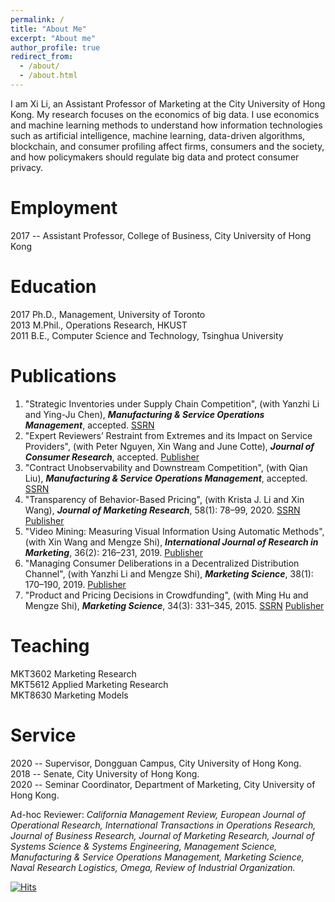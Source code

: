```yaml
---
permalink: /
title: "About Me"
excerpt: "About me"
author_profile: true
redirect_from: 
  - /about/
  - /about.html
---
```


I am Xi Li, an Assistant Professor of Marketing at the City University of Hong Kong. My research focuses on the economics of big data. I use economics and machine learning methods to understand how information technologies such as artificial intelligence, machine learning, data-driven algorithms, blockchain, and consumer profiling affect firms, consumers and the society, and how policymakers should regulate big data and protect consumer privacy.

Employment
======
2017 --   Assistant Professor, College of Business, City University of Hong Kong

Education
======
2017    Ph.D., Management, University of Toronto  
2013    M.Phil., Operations Research, HKUST  
2011    B.E., Computer Science and Technology, Tsinghua University

Publications
======
1. "Strategic Inventories under Supply Chain Competition", (with Yanzhi Li and Ying-Ju Chen), ***Manufacturing & Service Operations Management***, accepted. [SSRN](https://papers.ssrn.com/sol3/papers.cfm?abstract_id=3003887)
1. "Expert Reviewers’ Restraint from Extremes and its Impact on Service Providers", (with Peter Nguyen, Xin Wang and June Cotte), ***Journal of Consumer Research***, accepted. [Publisher](https://academic.oup.com/jcr/advance-article/doi/10.1093/jcr/ucaa037/5871927)
1. "Contract Unobservability and Downstream Competition", (with Qian Liu), ***Manufacturing & Service Operations Management***, accepted. [SSRN](https://papers.ssrn.com/sol3/papers.cfm?abstract_id=3339702)
1. "Transparency of Behavior-Based Pricing", (with Krista J. Li and Xin Wang), ***Journal of Marketing Research***, 58(1): 78–99, 2020. [SSRN](https://papers.ssrn.com/sol3/papers.cfm?abstract_id=3441906) [Publisher](https://journals.sagepub.com/doi/full/10.1177/0022243719881448)
1. "Video Mining: Measuring Visual Information Using Automatic Methods", (with Xin Wang and Mengze Shi), ***International Journal of Research in Marketing***, 36(2): 216–231, 2019. [Publisher](https://www.sciencedirect.com/science/article/pii/S0167811619300217)
1. "Managing Consumer Deliberations in a Decentralized Distribution Channel", (with Yanzhi Li and Mengze Shi), ***Marketing Science***, 38(1): 170–190, 2019. [Publisher](https://pubsonline.informs.org/doi/abs/10.1287/mksc.2018.1120)
1. "Product and Pricing Decisions in Crowdfunding", (with Ming Hu and Mengze Shi), ***Marketing Science***, 34(3): 331–345, 2015. [SSRN](https://papers.ssrn.com/sol3/papers.cfm?abstract_id=2405552) [Publisher](https://pubsonline.informs.org/doi/pdf/10.1287/mksc.2014.0900)


Teaching
======
MKT3602 Marketing Research  
MKT5612 Applied Marketing Research  
MKT8630 Marketing Models

Service
======
2020 --   Supervisor, Dongguan Campus, City University of Hong Kong.  
2018 --   Senate, City University of Hong Kong.  
2020 --   Seminar Coordinator, Department of Marketing, City University of Hong Kong.  

Ad-hoc Reviewer: *California Management Review, European Journal of Operational Research, International Transactions in Operations Research, Journal of Business Research, Journal of Marketing Research, Journal of Systems Science & Systems Engineering, Management Science, Manufacturing & Service Operations Management, Marketing Science, Naval Research Logistics, Omega, Review of Industrial Organization.*

[![Hits](https://hits.seeyoufarm.com/api/count/incr/badge.svg?url=https%3A%2F%2Fxitheory.github.io&count_bg=%2379C83D&title_bg=%23555555&icon=&icon_color=%23E7E7E7&title=Hits&edge_flat=false)](https://hits.seeyoufarm.com)


<script>
var _hmt = _hmt || [];
(function() {
  var hm = document.createElement("script");
  hm.src = "https://hm.baidu.com/hm.js?5a4bf47a698b4566536e5e3781bb2836";
  var s = document.getElementsByTagName("script")[0]; 
  s.parentNode.insertBefore(hm, s);
})();
</script>







